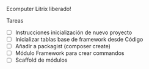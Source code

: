 Ecomputer Litrix liberado!


Tareas

- [ ] Instrucciones inicialización de nuevo proyecto
- [ ] Inicializar tablas base de framework desde Código
- [ ] Añadir a packagist (composer create)
- [ ] Módulo Framework para crear commandos
- [ ] Scaffold de módulos
